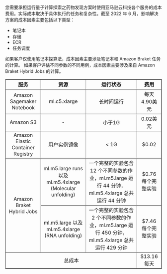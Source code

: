 您需要承担运行量子计算探索之药物发现方案时使用亚马逊云科技各个服务的成本费用。实际成本取决于具体执行的任务和复杂性。截至 2022 年 6 月，影响解决方案的成本因素主要包括以下类型：

- 笔记本
- 存储
- ECR
- 任务调度

如果客户仅使用笔记本探算法，成本因素主要涉及笔记本和 Amazon Braket 任务的计算。 如果客户评估不同参数的不同用例，成本因素主要涉及来自 Amazon Braket Hybrid Jobs 的计算。

<table border='1' style="text-align: center">
    <tr>
        <td><B>服务</td>
        <td><B>资源</td>
        <td><B>运行状态</td>
        <td><B>费用</td>
    <tr>
    <tr>
        <td>Amazon Sagemaker Notebook</td>
        <td>ml.c5.xlarge</td>
        <td>长时间运行</td>
        <td>每天4.90美元</td>
    <tr>
    <tr>
        <td>Amazon S3</td>
        <td>-</td>
        <td>小于1G</td>
        <td>0.02美元</td>
    <tr>
    <tr>
        <td>Amazon Elastic Container Registry</td>
        <td>用户实例镜像</td>
        <td>< 1G</td>
        <td>$0.02</td>
    <tr>
    <tr>
        <td rowspan="4">Amazon Braket Hybrid Jobs</td>
        <td>ml.m5.large runs 以及 ml.m5.4xlarge (Molecular unfolding)</td>
        <td>一个完整的实验包含 12 个不同参数的作业，ml.m5.large 运行 44 分钟，ml.m5.4xlarge 总共运行 44 分钟</td>
        <td>$0.76 每个完整实验</td>
    <tr>
    <tr>
        <td>ml.m5.large 以及 ml.m5.4xlarge (RNA unfolding)</td>
        <td>一个完整的实验包含 2 个不同参数的作业，ml.m5.large 运行 450 分钟，ml.m5.4xlarge 总共运行 429 分钟</td>
        <td>$7.46 每个完整实验 </td>
    <tr>
    <tr>
        <td colspan='3'>总成本</td>
        <td>$13.16 每天</td>
    <tr>
</table>
